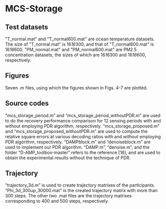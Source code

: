 # MCS-Storage
## Test datasets
"T_normal.mat" and "T_normal600.mat" are ocean temperature datasets. The size of "T_normal.mat" is 16*16*300, and that of "T_normal600.mat" is 16*16*600. "PM_normal.mat" and "PM_normal600.mat" are PM2.5 concentration datasets, the sizes of which are 16*16*300 and 16*16*600, respectively.

## Figures
Seven .m files, using which the figures shown in Figs. 4-7 are plotted.

## Source codes
“mcs_storage_period.m” and “mcs_storage_period_withoutPDR.m” are used to do the recovery performance comparison for 12 sensing periods with and without employing PDR algorithm, respectively. 
“mcs_storage_proposed.m” and “mcs_storage_proposed_withoutPDR.m” are used to compute the relative square errors at various decoding ratios with and without employing PDR algorithm, respectively. 
“DAMPblock.m” and “denoiseblock.m” are used to implement our PDR algorithm.
“DAMP.m”, “denoise.m”, and the folder “D-AMP_toolbox-master” refers to the reference [16], and are used to obtain the experimental results without the technique of PDR.

## Trajectory
“trajectory_3d.m” is used to create trajectory matrixes of the participants. “Phi_3d_300up_30000.mat” is the created trajectory matrix with more than 300 steps. The other two .mat files are the trajectory matrixes corresponding to 400 and 500 steps, respectively.
